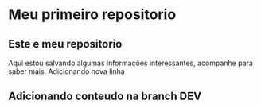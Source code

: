 # Meu primeiro repositorio

## Este e meu repositorio

Aqui estou salvando algumas informações interessantes, acompanhe para saber mais.
Adicionando nova linha
## Adicionando conteudo na branch DEV
